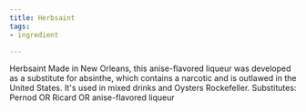 ```yaml
---
title: Herbsaint
tags:
- ingredient

---
```

Herbsaint Made in New Orleans, this anise-flavored liqueur was developed as a substitute for absinthe, which contains a narcotic and is outlawed in the United States. It's used in mixed drinks and Oysters Rockefeller. Substitutes: Pernod OR Ricard OR anise-flavored liqueur
